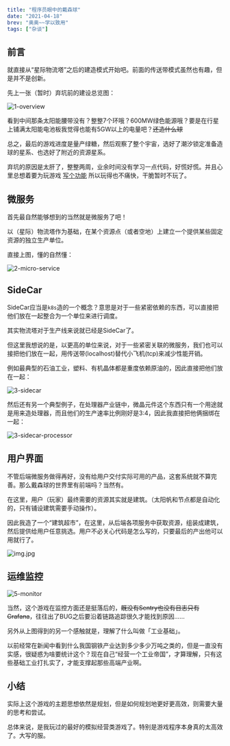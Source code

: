 ```yaml lw-blog-meta
title: "程序员眼中的戴森球"
date: "2021-04-18"
brev: "奥奥~~学以致用"
tags: ["杂谈"]
```

## 前言

就直接从“星际物流塔”之后的建造模式开始吧。前面的传送带模式虽然也有趣，但是并不是创新。

先上一张（暂时）弃坑前的建设总览图：

![1-overview](../pic/2021/210418-dsp-1-overview.jpg)

看到中间那条太阳能腰带没有？整整7个环哦？600MW绿色能源哦？要是在行星上铺满太阳能电池板我觉得也能有5GW以上的电量吧？~~还造什么球~~

总之，最后的游戏进度是量产绿糖，然后观察了整个宇宙，选好了潮汐锁定准备造球的星系、也选好了附近的资源星系。

弃坑的原因是太肝了，整整两周，业余时间没有学习一点代码，好慌好慌。并且心里总想着要为玩游戏 [写个功能](../2021/210413-Golang-Start-and-Goroutine-Leak.md) 所以玩得也不痛快，干脆暂时不玩了。

## 微服务

首先最自然能够想到的当然就是微服务了吧！

以（星际）物流塔作为基础，在某个资源点（或者空地）上建立一个提供某些固定资源的独立生产单位。

直接上图，懂的自然懂：

![2-micro-service](../pic/2021/210418-dsp-2-micro-service.jpg)

## SideCar

SideCar应当是`k8s`造的一个概念？意思是对于一些紧密依赖的东西，可以直接把他们放在一起整合为一个单位来进行调度。

其实物流塔对于生产线来说就已经是SideCar了。

但这里我想说的是，以更高的单位来说，对于一些紧密关联的微服务，我们也可以接把他们放在一起，用传送带(localhost)替代小飞机(tcp)来减少性能开销。

例如最典型的石油工业，塑料、有机晶体都是重度依赖原油的，因此直接把他们放在一起：

![3-sidecar](../pic/2021/210418-dsp-3-sidecar.jpg)

然后还有另一个典型例子，在处理器产业链中，微晶元件这个东西只有一个用途就是用来造处理器，而且他们的生产速率比例刚好是3:4，因此我直接把他俩捆绑在一起：

![3-sidecar-processor](../pic/2021/210418-dsp-3-sidecar-processor.jpg)

## 用户界面

不管后端微服务做得再好，没有给用户交付实际可用的产品，这套系统就不算完善。那么戴森球的世界里有前端吗？当然有。

在这里，用户（玩家）最终需要的资源其实就是建筑。（太阳帆和节点都是自动化的，只有铺设建筑需要手动操作）。

因此我造了一个“建筑超市”，在这里，从后端各项服务中获取资源，组装成建筑，然后提供给用户任意挑选。用户不必关心代码是怎么写的，只要最后的产出他可以用就行了。

![img.jpg](../pic/2021/210418-dsp-4-frontend.jpg)

## 运维监控

![5-monitor](../pic/2021/210418-dsp-5-monitor.jpg)

当然，这个游戏在监控方面还是挺落后的，~~既没有Sentry也没有日志只有Grafana~~，往往出了BUG之后要沿着链路追踪很久才能找到原因……

另外从上图得到的另一个感触就是，理解了什么叫做「工业基础」。

以前经常在新闻中看到什么我国钢铁产业达到多少多少万吨之类的，但是一直没有实感，很疑惑为啥要统计这个？现在自己“经营一个工业帝国”，才算理解，只有这些基础工业打扎实了，才能支撑起那些高端产业啊。

## 小结

实际上这个游戏的主题思想依然是规划，但是如何规划地更好更高效，则需要大量的思考和尝试。

总体来说，是我玩过的最好的模拟经营类游戏了。特别是游戏程序本身真的太高效了。大写的服。
